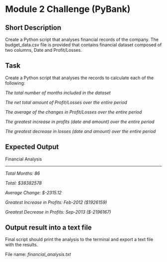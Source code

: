 # Module 2 Challenge (PyBank)

## Short Description
Create a Python script that analyses financial records of the company.
The budget_data.csv file is provided that contains financial dataset composed of two columns, Date and Profit/Losses.

## Task
Create a Python script that analyses the records to calculate each of the following:

*The total number of months included in the dataset*

*The net total amount of Profit/Losses over the entire period*

*The average of the changes in Profit/Losses over the entire period*

*The greatest increase in profits (date and amount) over the entire period*

*The greatest decrease in losses (date and amount) over the entire period*

## Expected Output

Financial Analysis
 
----------------------------
  
*Total Months:     86*
  
*Total:            $38382578*

*Average  Change:  $-2315.12*

*Greatest Increase in Profits:   Feb-2012 ($1926159)*

*Greatest Decrease in Profits:   Sep-2013 ($-2196167)*

## Output result into a text file
Final script should print the analysis to the terminal and export a text file with the results.

File name: *financial_analysis.txt*
